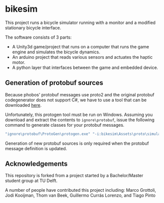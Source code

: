 # bikesim

This project runs a bicycle simulator running with a monitor and a modified
stationary bicycle interface.

The software consists of 3 parts:
 - A Unity3d game/project that runs on a computer that runs the game engine and
   simulates the bicycle dynamics.
 - An arduino project that reads various sensors and actuates the haptic motor.
 - A python layer that interfaces between the game and embedded device.

## Generation of protobuf sources

Because phobos' protobuf messages use proto2 and the original protobuf
codegenerator does not support C#, we have to use a tool that can be downloaded
[here](
https://storage.googleapis.com/google-code-archive-downloads/v2/code.google.com/protobuf-net/protobuf-net%20r668.zip).

Unfortunately, this protogen tool must be run on Windows. Assuming you download
and extract the contents to `ignore\protobuf`, issue the following command to
generate classes for your protobuf messages.

```cmd
"ignore\protobuf\ProtoGen\protogen.exe" "-i:bikesim\Assets\proto\simulation.proto" "-o:bikesim\Assets\Scripts\simulation.cs" "-ns:pb"
```

Generation of new protobuf sources is only required when the protobuf message
definition is updated.

## Acknowledgements
This repository is forked from a project started by a Bachelor/Master student
group at TU Delft.

A number of people have contributed this project including:
Marco Grottoli, Jodi Kooijman, Thom van Beek, Guillermo Currás Lorenzo, and
Tiago Pinto
